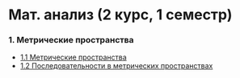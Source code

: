 # Мат. анализ (2 курс, 1 семестр)

### 1. Метрические пространства
- [1.1 Метрические пространства](https://t-puzanov.github.io/pages/notes/2y1s/calculus/metric-spaces/)
- [1.2 Последовательности в метрических пространствах](https://t-puzanov.github.io/pages/notes/2y1s/calculus/consistency-in-metric-spaces/)
